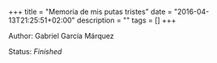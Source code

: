 +++
title = "Memoria de mis putas tristes"
date = "2016-04-13T21:25:51+02:00"
description = ""
tags = []
+++

Author: Gabriel García Márquez

Status: _Finished_
